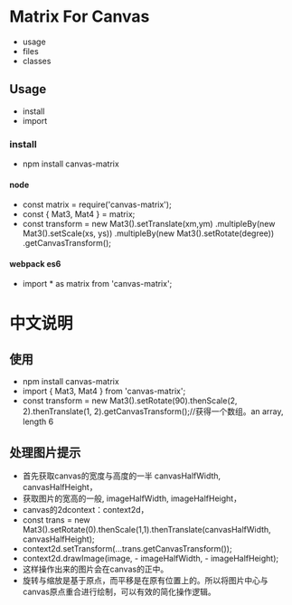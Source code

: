 # Matrix For Canvas #
  * usage
  * files
  * classes

## Usage ##
  * install
  * import

### install ###
  * npm install canvas-matrix

#### node ####
  * const matrix = require('canvas-matrix');
  * const { Mat3, Mat4 } = matrix;
  * const transform = new Mat3().setTranslate(xm,ym)
    .multipleBy(new Mat3().setScale(xs, ys))
    .multipleBy(new Mat3().setRotate(degree))
    .getCanvasTransform();

#### webpack es6 ####
  * import * as matrix from 'canvas-matrix';

# 中文说明 #

## 使用 ##
  * npm install canvas-matrix
  * import { Mat3, Mat4 } from 'canvas-matrix';
  * const transform = new Mat3().setRotate(90).thenScale(2, 2).thenTranslate(1, 2).getCanvasTransform();//获得一个数组。an array, length 6

## 处理图片提示 ##
  * 首先获取canvas的宽度与高度的一半 canvasHalfWidth, canvasHalfHeight，
  * 获取图片的宽高的一般, imageHalfWidth, imageHalfHeight，
  * canvas的2dcontext：context2d，
  * const trans = new Mat3().setRotate(0).thenScale(1,1).thenTranslate(canvasHalfWidth, canvasHalfHeight);
  * context2d.setTransform(...trans.getCanvasTransform());
  * context2d.drawImage(image, - imageHalfWidth, - imageHalfHeight);
  * 这样操作出来的图片会在canvas的正中。
  * 旋转与缩放是基于原点，而平移是在原有位置上的。所以将图片中心与canvas原点重合进行绘制，可以有效的简化操作逻辑。
